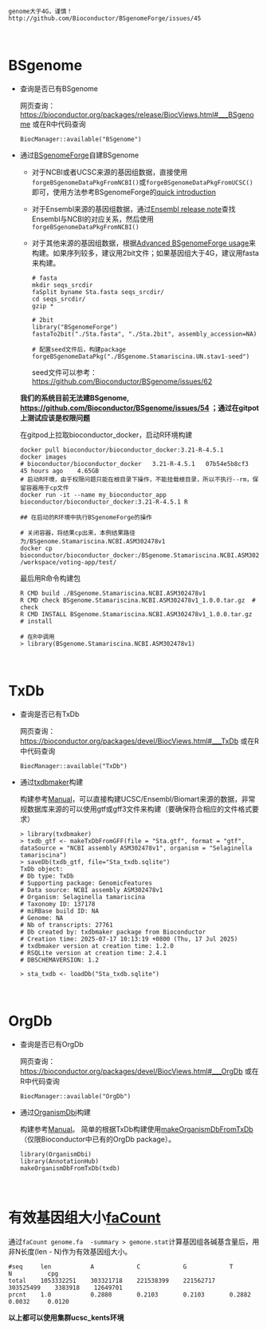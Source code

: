 ```warning
genome大于4G，谨慎！
http://github.com/Bioconductor/BSgenomeForge/issues/45
```

</br>

# BSgenome

- 查询是否已有BSgenome

  网页查询：https://bioconductor.org/packages/release/BiocViews.html#___BSgenome 或在R中代码查询

  ```
  BiocManager::available("BSgenome")
  ```

- 通过[BSgenomeForge](https://github.com/Bioconductor/BSgenomeForge)自建BSgenome
  
  - 对于NCBI或者UCSC来源的基因组数据，直接使用`forgeBSgenomeDataPkgFromNCBI()`或`forgeBSgenomeDataPkgFromUCSC()`即可，使用方法参考BSgenomeForge的[quick introduction](https://bioconductor.org/packages/release/bioc/vignettes/BSgenomeForge/inst/doc/QuickBSgenomeForge.html)

  - 对于Ensembl来源的基因组数据，通过[Ensembl release note](https://ftp.ensembl.org/pub/release-114/species_EnsemblVertebrates.txt)查找Ensembl与NCBI的对应关系，然后使用`forgeBSgenomeDataPkgFromNCBI()`

  - 对于其他来源的基因组数据，根据[Advanced BSgenomeForge usage](https://bioconductor.org/packages/release/bioc/vignettes/BSgenomeForge/inst/doc/AdvancedBSgenomeForge.pdf)来构建。如果序列较多，建议用2bit文件；如果基因组大于4G，建议用fasta来构建。

    ```
    # fasta
    mkdir seqs_srcdir
    faSplit byname Sta.fasta seqs_srcdir/
    cd seqs_srcdir/
    gzip *

    # 2bit
    library("BSgenomeForge")
    fastaTo2bit("./Sta.fasta", "./Sta.2bit", assembly_accession=NA)

    # 配置seed文件后，构建package
    forgeBSgenomeDataPkg("./BSgenome.Stamariscina.UN.stav1-seed")
    ```

    seed文件可以参考：https://github.com/Bioconductor/BSgenome/issues/62

  **我们的系统目前无法建BSgenome, https://github.com/Bioconductor/BSgenome/issues/54 ；通过在gitpot上测试应该是权限问题**

  在gitpod上拉取bioconductor_docker，启动R环境构建

  ```
  docker pull bioconductor/bioconductor_docker:3.21-R-4.5.1 
  docker images 
  # bioconductor/bioconductor_docker   3.21-R-4.5.1   07b54e5b8cf3   45 hours ago    4.65GB
  # 启动R环境，由于权限问题只能在根目录下操作，不能挂载根目录，所以不执行--rm，保留容器用于cp文件
  docker run -it --name my_bioconductor_app bioconductor/bioconductor_docker:3.21-R-4.5.1 R

  ## 在启动的R环境中执行BSgenomeForge的操作

  # 关闭容器，将结果cp出来，本例结果路径为/BSgenome.Stamariscina.NCBI.ASM302478v1
  docker cp bioconductor/bioconductor_docker:/BSgenome.Stamariscina.NCBI.ASM302478v1 /workspace/voting-app/test/
  ```

  最后用R命令构建包

  ```
  R CMD build ./BSgenome.Stamariscina.NCBI.ASM302478v1
  R CMD check BSgenome.Stamariscina.NCBI.ASM302478v1_1.0.0.tar.gz  # check
  R CMD INSTALL BSgenome.Stamariscina.NCBI.ASM302478v1_1.0.0.tar.gz   # install

  # 在R中调用
  > library(BSgenome.Stamariscina.NCBI.ASM302478v1)
  ```

</br>

# TxDb

- 查询是否已有TxDb

  网页查询：https://bioconductor.org/packages/devel/BiocViews.html#___TxDb 或在R中代码查询

  ```
  BiocManager::available("TxDb")
  ```

- 通过[txdbmaker](https://github.com/Bioconductor/txdbmaker)构建

  构建参考[Manual](https://www.bioconductor.org/packages/devel/bioc/vignettes/txdbmaker/inst/doc/txdbmaker.html)，可以直接构建UCSC/Ensembl/Biomart来源的数据，非常规数据库来源的可以使用gtf或gff3文件来构建（要确保符合相应的文件格式要求）

  ```
  > library(txdbmaker)
  > txdb_gtf <- makeTxDbFromGFF(file = "Sta.gtf", format = "gtf", dataSource = "NCBI assembly ASM302478v1", organism = "Selaginella tamariscina")
  > saveDb(txdb_gtf, file="Sta_txdb.sqlite")
  TxDb object:
  # Db type: TxDb
  # Supporting package: GenomicFeatures
  # Data source: NCBI assembly ASM302478v1
  # Organism: Selaginella tamariscina
  # Taxonomy ID: 137178
  # miRBase build ID: NA
  # Genome: NA
  # Nb of transcripts: 27761
  # Db created by: txdbmaker package from Bioconductor
  # Creation time: 2025-07-17 10:13:19 +0800 (Thu, 17 Jul 2025)
  # txdbmaker version at creation time: 1.2.0
  # RSQLite version at creation time: 2.4.1
  # DBSCHEMAVERSION: 1.2
  
  > sta_txdb <- loadDb("Sta_txdb.sqlite")
  ```

</br>

# OrgDb

- 查询是否已有OrgDb

  网页查询：https://bioconductor.org/packages/devel/BiocViews.html#___OrgDb 或在R中代码查询

  ```
  BiocManager::available("OrgDb")
  ```

- 通过[OrganismDbi](https://github.com/Bioconductor/OrganismDbi)构建

  构建参考[Manual](https://bioconductor.org/packages/release/bioc/vignettes/OrganismDbi/inst/doc/OrganismDbi.html)。
  简单的根据TxDb构建使用[makeOrganismDbFromTxDb](https://rdrr.io/bioc/OrganismDbi/man/makeOrganismDbFromTxDb.html)（仅限Bioconductor中已有的OrgDb package）。

  ```
  library(OrganismDbi)
  library(AnnotationHub)
  makeOrganismDbFromTxDb(txdb)
  ```

</br>

# 有效基因组大小[faCount](https://github.com/ENCODE-DCC/kentUtils?tab=readme-ov-file)

通过`faCount genome.fa  -summary > gemone.stat`计算基因组各碱基含量后，用非N长度(len - N)作为有效基因组大小。

```
#seq     len           A            C            G            T            N          cpg
total    1053332251    303321718    221538399    221562717    303525499    3383918    12649701
prcnt    1.0           0.2880       0.2103       0.2103       0.2882       0.0032     0.0120
```



**以上都可以使用集群ucsc_kents环境**